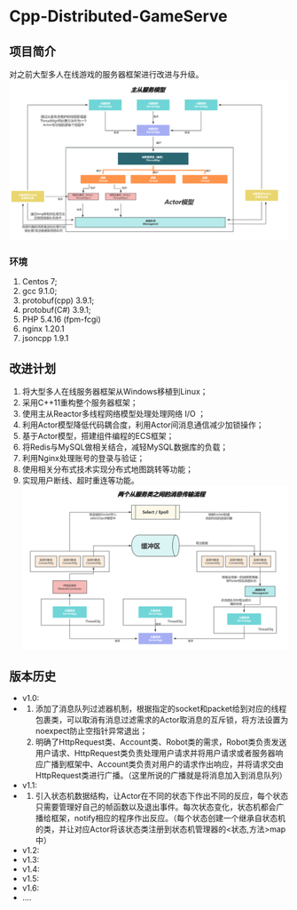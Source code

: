 # Cpp-Distributed-GameServe

## 项目简介
对之前大型多人在线游戏的服务器框架进行改进与升级。
![image](https://github.com/QHXRPG/Cpp-Distributed-GameServe/blob/main/%E4%B8%BB%E4%BB%8E%E6%9C%8D%E5%8A%A1.png)
### 环境
1. Centos 7;
2. gcc 9.1.0;
3. protobuf(cpp) 3.9.1;
4. protobuf(C#) 3.9.1;
5. PHP 5.4.16 (fpm-fcgi)
6. nginx 1.20.1
7. jsoncpp 1.9.1
## 改进计划
1. 将大型多人在线服务器框架从Windows移植到Linux；
2. 采用C++11重构整个服务器框架；
3. 使用主从Reactor多线程网络模型处理处理网络 I/O ；
4. 利用Actor模型降低代码耦合度，利用Actor间消息通信减少加锁操作；
5. 基于Actor模型，搭建组件编程的ECS框架；
6. 将Redis与MySQL做相关结合，减轻MySQL数据库的负载；
7. 利用Nginx处理账号的登录与验证；
8. 使用相关分布式技术实现分布式地图跳转等功能；
9. 实现用户断线、超时重连等功能。
![image](https://github.com/QHXRPG/Cpp-Distributed-GameServe/blob/main/%E6%B6%88%E6%81%AF%E4%BC%A0%E8%BE%93.png)
## 版本历史
- v1.0:
-   1. 添加了消息队列过滤器机制，根据指定的socket和packet给到对应的线程包裹类，可以取消有消息过滤需求的Actor取消息的互斥锁，将方法设置为noexpect防止空指针异常退出；
    2. 明确了HttpRequest类、Account类、Robot类的需求，Robot类负责发送用户请求、HttpRequest类负责处理用户请求并将用户请求或者服务器响应广播到框架中、Account类负责对用户的请求作出响应，并将请求交由HttpRequest类进行广播。（这里所说的广播就是将消息加入到消息队列）
- v1.1:
-   1. 引入状态机数据结构，让Actor在不同的状态下作出不同的反应，每个状态只需要管理好自己的帧函数以及退出事件。每次状态变化，状态机都会广播给框架，notify相应的程序作出反应。（每个状态创建一个继承自状态机的类，并让对应Actor将该状态类注册到状态机管理器的<状态,方法>map中）
- v1.2:
- v1.3: 
- v1.4: 
- v1.5: 
- v1.6:
- ....

